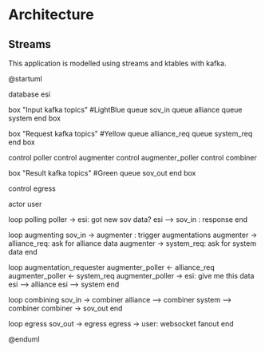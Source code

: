 # Architecture

## Streams

This application is modelled using streams and ktables with kafka.

@startuml

database esi

box "Input kafka topics" #LightBlue
queue sov_in
queue alliance
queue system
end box

box "Request kafka topics" #Yellow
queue alliance_req
queue system_req
end box


control poller
control augmenter
control augmenter_poller
control combiner

box "Result kafka topics" #Green
queue sov_out
end box


control egress

actor user


loop polling
poller -> esi: got new sov data?
esi --> sov_in : response
end

loop augmenting
sov_in -> augmenter : trigger augmentations
augmenter -> alliance_req: ask for alliance data
augmenter -> system_req: ask for system data 
end

loop augmentation_requester
augmenter_poller <- alliance_req
augmenter_poller <- system_req
augmenter_poller -> esi: give me this data
esi --> alliance
esi --> system
end

loop combining
sov_in -> combiner
alliance --> combiner
system --> combiner
combiner -> sov_out
end

loop egress
sov_out -> egress
egress -> user: websocket fanout
end

@enduml